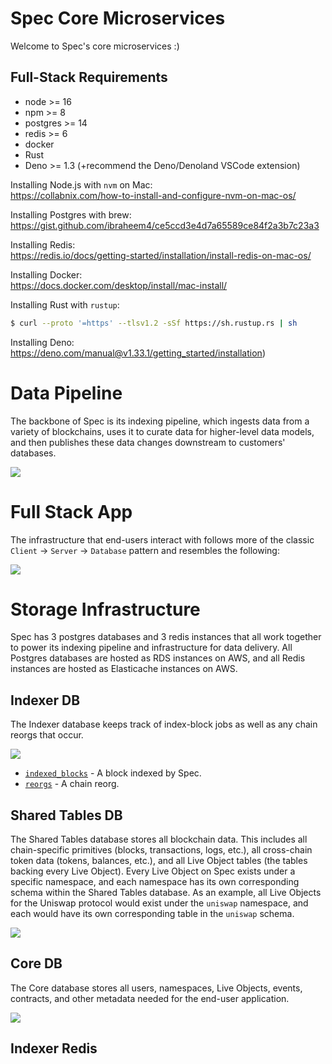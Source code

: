 # Spec Core Microservices

Welcome to Spec's core microservices :)

## Full-Stack Requirements

- node >= 16
- npm >= 8
- postgres >= 14
- redis >= 6
- docker
- Rust
- Deno >= 1.3 (+recommend the Deno/Denoland VSCode extension)

Installing Node.js with `nvm` on Mac:<br>
https://collabnix.com/how-to-install-and-configure-nvm-on-mac-os/

Installing Postgres with brew:<br>
https://gist.github.com/ibraheem4/ce5ccd3e4d7a65589ce84f2a3b7c23a3

Installing Redis:<br>
https://redis.io/docs/getting-started/installation/install-redis-on-mac-os/

Installing Docker:<br>
https://docs.docker.com/desktop/install/mac-install/

Installing Rust with `rustup`:
```bash
$ curl --proto '=https' --tlsv1.2 -sSf https://sh.rustup.rs | sh
```

Installing Deno:<br>
https://deno.com/manual@v1.33.1/getting_started/installation)

# Data Pipeline

The backbone of Spec is its indexing pipeline, which ingests data from a variety of blockchains, uses it to curate data for higher-level data models, and then publishes these data changes downstream to customers' databases.

![](https://dbjzhg7yxqn0y.cloudfront.net/data-pipeline.png)

# Full Stack App

The infrastructure that end-users interact with follows more of the classic `Client` -> `Server` -> `Database` pattern and resembles the following: 

![](https://dbjzhg7yxqn0y.cloudfront.net/full-stack.png)

# Storage Infrastructure

Spec has 3 postgres databases and 3 redis instances that all work together to power its indexing pipeline and infrastructure for data delivery. All Postgres databases are hosted as RDS instances on AWS, and all Redis instances are hosted as Elasticache instances on AWS.

## Indexer DB

The Indexer database keeps track of index-block jobs as well as any chain reorgs that occur.

![](https://dbjzhg7yxqn0y.cloudfront.net/indexerdb.png)

* [`indexed_blocks`](/shared/src/lib/indexer/db/entities/IndexedBlock.ts) - A block indexed by Spec.
* [`reorgs`](/shared/src/lib/indexer/db/entities/Reorg.ts) - A chain reorg.

## Shared Tables DB

The Shared Tables database stores all blockchain data. This includes all chain-specific primitives (blocks, transactions, logs, etc.), all cross-chain token data (tokens, balances, etc.), and all Live Object tables (the tables backing every Live Object). Every Live Object on Spec exists under a specific namespace, and each namespace has its own corresponding schema within the Shared Tables database. As an example, all Live Objects for the Uniswap protocol would exist under the `uniswap` namespace, and each would have its own corresponding table in the `uniswap` schema.

![](https://dbjzhg7yxqn0y.cloudfront.net/shared-tables.png)

## Core DB

The Core database stores all users, namespaces, Live Objects, events, contracts, and other metadata needed for the end-user application.

![](https://dbjzhg7yxqn0y.cloudfront.net/coredb.png)

## Indexer Redis

